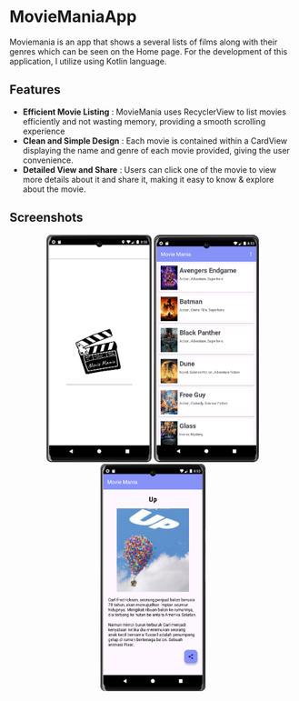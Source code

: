 # MovieManiaApp
Moviemania is an app that shows a several lists of films along with their genres which can be seen on the Home page. For the development of this application, I utilize using Kotlin language.
## Features
- **Efficient Movie Listing** : MovieMania uses RecyclerView to list movies efficiently and not wasting memory, providing a smooth scrolling experience
- **Clean and Simple Design** : Each movie is contained within a CardView displaying the name and genre of each movie provided, giving the user convenience.
- **Detailed View and Share** : Users can click one of the movie to view more details about it and share it, making it easy to know & explore about the movie.
## Screenshots
<p align="center">
  <img width="185" height="400" src="movieMania-splash.png">
  <img width="185" height="400" src="movieMania-main.png">
  <img width="185" height="400" src="movieMania-detail.png">
</p>
